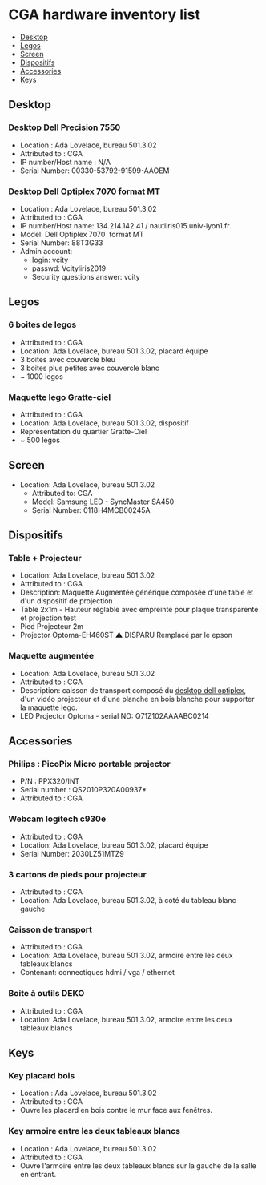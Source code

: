 # CGA hardware inventory list
* [Desktop](#desktop)
* [Legos](#legos)
* [Screen](#screen)
* [Dispositifs](#dispositifs)
* [Accessories](#accessories)
* [Keys](#keys)

## Desktop
### Desktop Dell Precision 7550

* Location : Ada Lovelace, bureau 501.3.02
* Attributed to : CGA
* IP number/Host name : N/A
* Serial Number: 00330-53792-91599-AAOEM

### Desktop Dell Optiplex 7070 format MT

* Location : Ada Lovelace, bureau 501.3.02
* Attributed to : CGA
* IP number/Host name: 134.214.142.41 / nautliris015.univ-lyon1.fr.
* Model: Dell Optiplex 7070 ­ format MT
* Serial Number: 88T3G33
* Admin account:
  * login: vcity
  * passwd: Vcityliris2019
  * Security questions answer: vcity

## Legos
### 6 boites de legos
* Attributed to : CGA
* Location: Ada Lovelace, bureau 501.3.02, placard équipe
* 3 boites avec couvercle bleu 
* 3 boites plus petites avec couvercle blanc
* ~ 1000 legos
### Maquette lego Gratte-ciel
* Attributed to : CGA
* Location: Ada Lovelace, bureau 501.3.02, dispositif
* Représentation du quartier Gratte-Ciel
* ~ 500 legos
## Screen
* Location: Ada Lovelace, bureau 501.3.02
  * Attributed to: CGA
  * Model: Samsung  LED - SyncMaster SA450
  * Serial Number: 0118H4MCB00245A
## Dispositifs
### Table + Projecteur
* Location: Ada Lovelace, bureau 501.3.02
* Attributed to : CGA
* Description: Maquette Augmentée générique composée d'une table et d'un dispositif de projection
* Table 2x1m - Hauteur réglable avec empreinte pour plaque transparente et projection test
* Pied Projecteur 2m
* Projector Optoma-EH460ST :warning: DISPARU Remplacé par le epson 
### Maquette augmentée
* Location: Ada Lovelace, bureau 501.3.02
* Attributed to : CGA
* Description: caisson de transport composé du [desktop dell optiplex](#desktop-dell-optiplex-7070-format-mt), d'un vidéo projecteur et d'une planche en bois blanche pour supporter la maquette lego. 
* LED Projector Optoma - serial NO: Q71Z102AAAABC0214
## Accessories
### Philips : PicoPix Micro portable projector
* P/N : PPX320/INT
* Serial number : QS2010P320A00937*
* Attributed to : CGA
### Webcam logitech c930e
* Attributed to : CGA
* Location: Ada Lovelace, bureau 501.3.02, placard équipe
* Serial Number: 2030LZ51MTZ9
### 3 cartons de pieds pour projecteur 
* Attributed to : CGA
* Location: Ada Lovelace, bureau 501.3.02, à coté du tableau blanc gauche

### Caisson de transport 
* Attributed to : CGA
* Location: Ada Lovelace, bureau 501.3.02, armoire entre les deux tableaux blancs
* Contenant: connectiques hdmi / vga / ethernet

### Boite à outils DEKO
* Attributed to : CGA
* Location: Ada Lovelace, bureau 501.3.02, armoire entre les deux tableaux blancs 

## Keys
### Key placard bois
* Location : Ada Lovelace, bureau 501.3.02
* Attributed to : CGA
* Ouvre les placard en bois contre le mur face aux fenêtres.

### Key armoire entre les deux tableaux blancs
* Location : Ada Lovelace, bureau 501.3.02
* Attributed to : CGA
* Ouvre l'armoire entre les deux tableaux blancs sur la gauche de la salle en entrant. 
